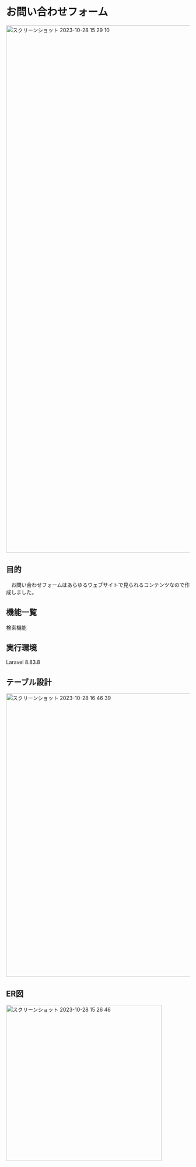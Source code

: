 # お問い合わせフォーム
<img width="1440" alt="スクリーンショット 2023-10-28 15 29 10" src="https://github.com/imaitomoko/contact-test/assets/138956469/cd083acf-936c-4f02-89ed-e15de0ee725d">

## 目的
　お問い合わせフォームはあらゆるウェブサイトで見られるコンテンツなので作成しました。

## 機能一覧
検索機能

## 実行環境
Laravel 8.83.8

## テーブル設計
<img width="774" alt="スクリーンショット 2023-10-28 16 46 39" src="https://github.com/imaitomoko/contact-test/assets/138956469/bf3a0083-6f0d-488e-a70e-6e83bec29edf">


## ER図
<img width="426" alt="スクリーンショット 2023-10-28 15 26 46" src="https://github.com/imaitomoko/contact-test/assets/138956469/0d331be7-db12-4c7a-a68e-63c78ec949a9">
